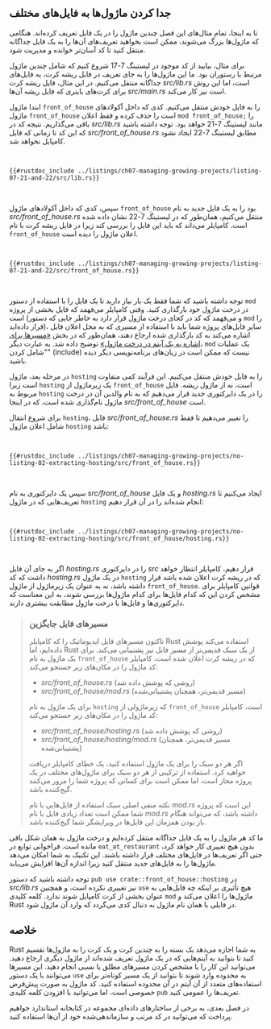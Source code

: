 ## جدا کردن ماژول‌ها به فایل‌های مختلف

تا به اینجا، تمام مثال‌های این فصل چندین ماژول را در یک فایل تعریف کرده‌اند. هنگامی که ماژول‌ها بزرگ می‌شوند، ممکن است بخواهید تعریف‌های آن‌ها را به یک فایل جداگانه منتقل کنید تا کد آسان‌تر خوانده و مدیریت شود.

برای مثال، بیایید از کد موجود در لیستینگ 7-17 شروع کنیم که شامل چندین ماژول مرتبط با رستوران بود. ما این ماژول‌ها را به جای تعریف در فایل ریشه کرت، به فایل‌های جداگانه منتقل می‌کنیم. در این مثال، فایل ریشه کرت _src/lib.rs_ است، اما این روش برای کرت‌های باینری که فایل ریشه آن‌ها _src/main.rs_ است نیز کار می‌کند.

ابتدا ماژول `front_of_house` را به فایل خودش منتقل می‌کنیم. کدی که داخل آکولادهای ماژول `front_of_house` است را حذف کرده و فقط اعلان `mod front_of_house;` را باقی می‌گذاریم. نتیجه کد در _src/lib.rs_ مانند لیستینگ 7-21 خواهد بود. توجه داشته باشید که این کد تا زمانی که فایل _src/front_of_house.rs_ مطابق لیستینگ 7-22 ایجاد نشود کامپایل نخواهد شد.

<Listing number="7-21" file-name="src/lib.rs" caption="اعلان ماژول `front_of_house` که بدنه آن در *src/front_of_house.rs* خواهد بود">

```rust,ignore,does_not_compile
{{#rustdoc_include ../listings/ch07-managing-growing-projects/listing-07-21-and-22/src/lib.rs}}
```

</Listing>

سپس، کدی که داخل آکولادهای ماژول `front_of_house` بود را به یک فایل جدید به نام _src/front_of_house.rs_ منتقل می‌کنیم، همان‌طور که در لیستینگ 7-22 نشان داده شده است. کامپایلر می‌داند که باید این فایل را بررسی کند زیرا در فایل ریشه کرت با نام `front_of_house` اعلان ماژول را دیده است.

<Listing number="7-22" file-name="src/front_of_house.rs" caption="تعریف‌های داخل ماژول `front_of_house` در *src/front_of_house.rs*">

```rust,ignore
{{#rustdoc_include ../listings/ch07-managing-growing-projects/listing-07-21-and-22/src/front_of_house.rs}}
```

</Listing>

توجه داشته باشید که شما فقط یک بار نیاز دارید تا یک فایل را با استفاده از دستور `mod` در درخت ماژول خود بارگذاری کنید. وقتی کامپایلر می‌فهمد که فایل بخشی از پروژه است (و می‌فهمد که کد در کجای درخت ماژول قرار دارد به خاطر جایی که دستور `mod` را قرار داده‌اید)، سایر فایل‌های پروژه شما باید با استفاده از مسیری که به محل اعلان فایل اشاره می‌کند به کد بارگذاری شده ارجاع دهند، همان‌طور که در بخش [«مسیرها برای اشاره به یک آیتم در درخت ماژول»][paths] توضیح داده شد. به عبارت دیگر، `mod` یک عملیات "شامل کردن" (include) نیست که ممکن است در زبان‌های برنامه‌نویسی دیگر دیده باشید.

در مرحله بعد، ماژول `hosting` را به فایل خودش منتقل می‌کنیم. این فرآیند کمی متفاوت است زیرا `hosting` یک زیرماژول از `front_of_house` است، نه از ماژول ریشه. فایل مربوط به `hosting` را در یک دایرکتوری جدید قرار می‌دهیم که به نام والدین آن در درخت ماژول نام‌گذاری شده است، که در اینجا _src/front_of_house_ است.

برای شروع انتقال `hosting`، فایل _src/front_of_house.rs_ را تغییر می‌دهیم تا فقط شامل اعلان ماژول `hosting` باشد:

<Listing file-name="src/front_of_house.rs">

```rust,ignore
{{#rustdoc_include ../listings/ch07-managing-growing-projects/no-listing-02-extracting-hosting/src/front_of_house.rs}}
```

</Listing>

سپس یک دایرکتوری به نام _src/front_of_house_ و یک فایل _hosting.rs_ ایجاد می‌کنیم تا تعریف‌هایی که در ماژول `hosting` انجام شده‌اند را در آن قرار دهیم:

<Listing file-name="src/front_of_house/hosting.rs">

```rust,ignore
{{#rustdoc_include ../listings/ch07-managing-growing-projects/no-listing-02-extracting-hosting/src/front_of_house/hosting.rs}}
```

</Listing>

اگر به جای آن فایل _hosting.rs_ را در دایرکتوری _src_ قرار دهیم، کامپایلر انتظار خواهد داشت که کد _hosting.rs_ در یک ماژول `hosting` که در ریشه کرت اعلان شده باشد قرار داشته باشد، نه به عنوان یک زیرماژول از ماژول `front_of_house`. قوانین کامپایلر برای مشخص کردن این که کدام فایل‌ها برای کدام ماژول‌ها بررسی شوند، به این معناست که دایرکتوری‌ها و فایل‌ها با درخت ماژول مطابقت بیشتری دارند.

> ### مسیرهای فایل جایگزین
>
> تاکنون مسیرهای فایل ایدیوماتیک را که کامپایلر Rust استفاده می‌کند پوشش داده‌ایم، اما Rust از یک سبک قدیمی‌تر از مسیر فایل نیز پشتیبانی می‌کند. برای یک ماژول به نام `front_of_house` که در ریشه کرت اعلان شده است، کامپایلر کد ماژول را در مکان‌های زیر جستجو می‌کند:
>
> - _src/front_of_house.rs_ (روشی که پوشش داده شد)
> - _src/front_of_house/mod.rs_ (مسیر قدیمی‌تر، همچنان پشتیبانی‌شده)
>
> برای یک ماژول به نام `hosting` که زیرماژولی از `front_of_house` است، کامپایلر کد ماژول را در مکان‌های زیر جستجو می‌کند:
>
> - _src/front_of_house/hosting.rs_ (روشی که پوشش داده شد)
> - _src/front_of_house/hosting/mod.rs_ (مسیر قدیمی‌تر، همچنان پشتیبانی‌شده)
>
> اگر هر دو سبک را برای یک ماژول استفاده کنید، یک خطای کامپایلر دریافت خواهید کرد. استفاده از ترکیبی از هر دو سبک برای ماژول‌های مختلف در یک پروژه مجاز است، اما ممکن است برای کسانی که پروژه شما را مرور می‌کنند گیج‌کننده باشد.
>
> نکته منفی اصلی سبک استفاده از فایل‌هایی با نام _mod.rs_ این است که پروژه شما ممکن است تعداد زیادی فایل با نام _mod.rs_ داشته باشد، که می‌تواند هنگام باز بودن همزمان این فایل‌ها در ویرایشگر شما گیج‌کننده باشد.

ما کد هر ماژول را به یک فایل جداگانه منتقل کرده‌ایم و درخت ماژول به همان شکل باقی مانده است. فراخوانی توابع در `eat_at_restaurant` بدون هیچ تغییری کار خواهد کرد، حتی اگر تعریف‌ها در فایل‌های مختلف قرار داشته باشند. این تکنیک به شما امکان می‌دهد ماژول‌ها را به فایل‌های جدید منتقل کنید زیرا اندازه آن‌ها افزایش می‌یابد.

توجه داشته باشید که دستور `pub use crate::front_of_house::hosting` در _src/lib.rs_ نیز تغییری نکرده است، و همچنین `use` هیچ تأثیری بر اینکه چه فایل‌هایی به عنوان بخشی از کرت کامپایل شوند ندارد. کلمه کلیدی `mod` ماژول‌ها را اعلان می‌کند و Rust در فایلی با همان نام ماژول به دنبال کدی می‌گردد که وارد آن ماژول شود.

## خلاصه

Rust به شما اجازه می‌دهد یک بسته را به چندین کرت و یک کرت را به ماژول‌ها تقسیم کنید تا بتوانید به آیتم‌هایی که در یک ماژول تعریف شده‌اند از ماژول دیگری ارجاع دهید. می‌توانید این کار را با مشخص کردن مسیرهای مطلق یا نسبی انجام دهید. این مسیرها می‌توانند با یک دستور `use` به محدوده وارد شوند تا بتوانید از یک مسیر کوتاه‌تر برای استفاده‌های متعدد از آن آیتم در آن محدوده استفاده کنید. کد ماژول به صورت پیش‌فرض خصوصی است، اما می‌توانید با افزودن کلمه کلیدی `pub` تعریف‌ها را عمومی کنید.

در فصل بعدی، به برخی از ساختارهای داده‌ای مجموعه در کتابخانه استاندارد خواهیم پرداخت که می‌توانید در کد مرتب و سازماندهی‌شده خود از آن‌ها استفاده کنید.

[paths]: ch07-03-paths-for-referring-to-an-item-in-the-module-tree.html
